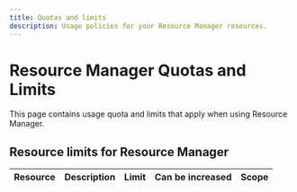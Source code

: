 ```yaml
---
title: Quotas and limits
description: Usage policies for your Resource Manager resources.
---
```


# Resource Manager Quotas and Limits

This page contains usage quota and limits that apply when using Resource Manager.

## Resource limits for Resource Manager

| Resource | Description | Limit | Can be increased | Scope |
| --- | --- | --- | --- | --- |

